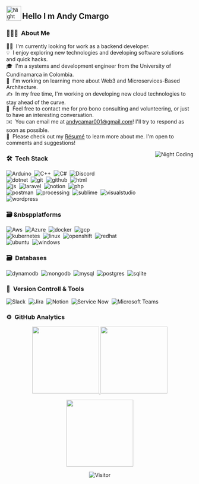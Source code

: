 

<img alt="Night Coding" src="./assets/Hand%20Wave.gif" width='40' align="left"/><h2 align="left">Hello I m Andy Cmargo </h2>

<!-- ## 👋 &nbsp;Hey there! I'm Aditya Kanoi -->

### 👨🏻‍💻 &nbsp;About Me

👨‍💻 &nbsp;I'm currently looking for work as a backend developer.\
💡 &nbsp;I enjoy exploring new technologies and developing software solutions and quick hacks.\
🎓 &nbsp;I'm a systems and development engineer from the University of Cundinamarca in Colombia.\
🌱 &nbsp;I'm working on learning more about Web3 and Microservices-Based Architecture.\
✍️ &nbsp;In my free time, I'm working on developing new cloud technologies to stay ahead of the curve.\
💬 &nbsp;Feel free to contact me for pro bono consulting and volunteering, or just to have an interesting conversation.\
✉️ &nbsp;You can email me at andycamar001@gmail.com! I'll try to respond as soon as possible.\
📄 &nbsp;Please check out my  [Résumé](https://drive.google.com/drive/folders/1VNPplr4W83ruWeBLjx4AekbI3nQDdGwA) to learn more about me. I'm open to comments and suggestions!



<img alt="Night Coding" src="https://github.com/Adam-pw/Adam-pw/blob/main/animation_500_kxa883sd.gif" align="right"/>

### 🛠 &nbsp;Tech Stack


![Arduino](https://skillicons.dev/icons?i=arduino)&nbsp;
![C++](https://skillicons.dev/icons?i=cpp)&nbsp;
![C#](https://skillicons.dev/icons?i=cs)&nbsp;
![Discord](https://skillicons.dev/icons?i=discord)&nbsp;\
![dotnet](https://skillicons.dev/icons?i=dotnet)&nbsp;
![git](https://skillicons.dev/icons?i=git)&nbsp;
![github](https://skillicons.dev/icons?i=github)&nbsp;
![html](https://skillicons.dev/icons?i=html)&nbsp;\
![js](https://skillicons.dev/icons?i=js)&nbsp;
![laravel](https://skillicons.dev/icons?i=laravel)&nbsp;
![notion](https://skillicons.dev/icons?i=notion)&nbsp;
![php](https://skillicons.dev/icons?i=php)&nbsp;\
![postman](https://skillicons.dev/icons?i=postman)&nbsp;
![processing](https://skillicons.dev/icons?i=processing)&nbsp;
![sublime](https://skillicons.dev/icons?i=sublime)&nbsp;
![visualstudio](https://skillicons.dev/icons?i=visualstudio)&nbsp;\
![wordpress](https://skillicons.dev/icons?i=wordpress)&nbsp;


### 🗃 &nbspplatforms
![Aws](https://skillicons.dev/icons?i=aws)&nbsp;
![Azure](https://skillicons.dev/icons?i=azure)&nbsp;
![docker](https://skillicons.dev/icons?i=docker)&nbsp;
![gcp](https://skillicons.dev/icons?i=gcp)&nbsp;\
![kubernetes](https://skillicons.dev/icons?i=kubernetes)&nbsp;
![linux](https://skillicons.dev/icons?i=linux)&nbsp;
![openshift](https://skillicons.dev/icons?i=openshift)&nbsp;
![redhat](https://skillicons.dev/icons?i=redhat)&nbsp;\
![ubuntu](https://skillicons.dev/icons?i=ubuntu)&nbsp;
![windows](https://skillicons.dev/icons?i=windows)&nbsp;


### 🗃 &nbsp;Databases

![dynamodb](https://skillicons.dev/icons?i=dynamodb)&nbsp;
![mongodb](https://skillicons.dev/icons?i=mongodb)&nbsp;
![mysql](https://skillicons.dev/icons?i=mysql)&nbsp;
![postgres](https://skillicons.dev/icons?i=postgres)&nbsp;
![sqlite](https://skillicons.dev/icons?i=sqlite)&nbsp;



### 🧰 &nbsp;Version Controll & Tools 

![Slack](https://img.shields.io/badge/Slack-4A154B?style=for-the-badge&logo=slack&logoColor=white)&nbsp;
![Jira](https://img.shields.io/badge/jira-%230A0FFF.svg?style=for-the-badge&logo=jira&logoColor=white)&nbsp;
![Notion](https://img.shields.io/badge/Notion-%23000000.svg?style=for-the-badge&logo=notion&logoColor=white)&nbsp;
![Service Now](https://img.shields.io/badge/Service%20Now-0078d7.svg?style=for-the-badge&logo=visual-studio-code&logoColor=white)&nbsp;
![Microsoft Teams](https://img.shields.io/badge/Microsoft%20Teams-512BD4.svg?style=for-the-badge&logo=Microsoft-teams&logoColor=white)&nbsp;


### ⚙️ &nbsp;GitHub Analytics

<p align="center">
  <a href="https://github.com/AndyCamargo/AndyCamargo">
    <img height="180em" src="https://github-readme-stats-eight-theta.vercel.app/api?username=AndyCamargo&show_icons=true&theme=algolia&include_all_commits=true&count_private=true"/>
  </a>
  <a href="https://github.com/AndyCamargo/AndyCamargo">
    <img height="180em" src="https://github-readme-stats-eight-theta.vercel.app/api/top-langs/?username=AndyCamargo&layout=compact&langs_count=10&theme=algolia"/>
  </a>
</p>

<p align="center">
  <img height="180em" src="https://github-readme-streak-stats.herokuapp.com/?user=AndyCamargo&theme=dark&hide_border=true"/>
</p>


<div align="center">
  
 ![Visitor](https://visitor-badge.laobi.icu/badge?page_id=AndyCamargo.repoName)
 
</div>
